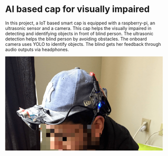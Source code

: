 # AI based cap for visually impaired
In this project, a IoT based smart cap is equipped with a raspberry-pi, an ultrasonic sensor and a camera.
This cap helps the visually impaired in detecting and identifying objects in front of blind person. The ultrasonic detection helps the blind person by avoiding obstacles. The onboard camera uses YOLO to identify objects. 
The blind gets her feedback through audio outputs via headphones.

![image](https://github.com/Aaditya-Bhatia/AI_based_cap_for_visually_impaired/blob/master/demo.png)
